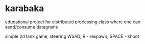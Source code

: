 # karabaka

educational project for distributed processing class where one can send/consume datagrams 

simple 2d tank game, steering WSAD, R - respawn, SPACE - shoot 
